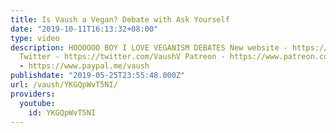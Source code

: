```yaml
---
title: Is Vaush a Vegan? Debate with Ask Yourself
date: "2019-10-11T16:13:32+08:00"
type: video
description: HOOOOOO BOY I LOVE VEGANISM DEBATES New website - https://www.vaush.gg/
  Twitter - https://twitter.com/VaushV Patreon - https://www.patreon.com/vaush Donate
  - https://www.paypal.me/vaush
publishdate: "2019-05-25T23:55:48.000Z"
url: /vaush/YKGQpWvT5NI/
providers:
  youtube:
    id: YKGQpWvT5NI
---
```

